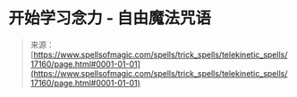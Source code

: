 <!--yml

category: 未分类

date: 2024-06-12 18:58:04

-->

# 开始学习念力 - 自由魔法咒语

> 来源：[https://www.spellsofmagic.com/spells/trick_spells/telekinetic_spells/17160/page.html#0001-01-01](https://www.spellsofmagic.com/spells/trick_spells/telekinetic_spells/17160/page.html#0001-01-01)
